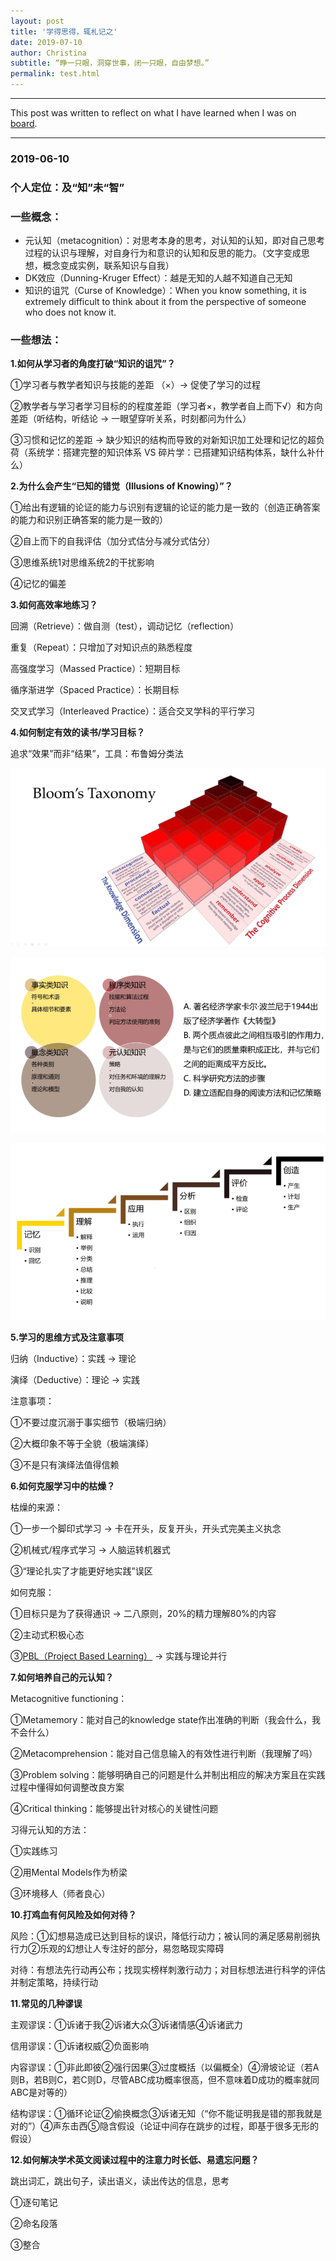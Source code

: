 ```yaml
---
layout: post
title: '学得思得，辄札记之'
date: 2019-07-10
author: Christina
subtitle: “睁一只眼，洞穿世事，闭一只眼，自由梦想。”
permalink: test.html
---
```


---

 This post was written to reflect on what I have learned when I was on [board](https://www.lonelyreader.com).

---

### 2019-06-10

### 个人定位：及“知”未“智”

### 一些概念：

- 元认知（metacognition）：对思考本身的思考，对认知的认知，即对自己思考过程的认识与理解，对自身行为和意识的认知和反思的能力。（文字变成思想，概念变成实例，联系知识与自我）
- DK效应（Dunning-Kruger Effect）：越是无知的人越不知道自己无知
- 知识的诅咒（Curse of Knowledge）：When you know something, it is extremely difficult to think about it from the perspective of someone who does not know it.

### 一些想法：

**1.如何从学习者的角度打破“知识的诅咒”？**

①学习者与教学者知识与技能的差距 （×）→ 促使了学习的过程

②教学者与学习者学习目标的的程度差距（学习者×，教学者自上而下√）和方向差距（听结构，听结论 → 一眼望穿听关系，时刻都问为什么）

③习惯和记忆的差距 → 缺少知识的结构而导致的对新知识加工处理和记忆的超负荷（系统学：搭建完整的知识体系 VS 碎片学：已搭建知识结构体系，缺什么补什么）

**2.为什么会产生“已知的错觉（Illusions of Knowing）”？**

①给出有逻辑的论证的能力与识别有逻辑的论证的能力是一致的（创造正确答案的能力和识别正确答案的能力是一致的）

②自上而下的自我评估（加分式估分与减分式估分）

③思维系统1对思维系统2的干扰影响

④记忆的偏差

**3.如何高效率地练习？**

回溯（Retrieve）：做自测（test），调动记忆（reflection）

重复（Repeat）：只增加了对知识点的熟悉程度

高强度学习（Massed Practice）：短期目标

循序渐进学（Spaced Practice）：长期目标

交叉式学习（Interleaved Practice）：适合交叉学科的平行学习

**4.如何制定有效的读书/学习目标？**

追求“效果”而非“结果”，工具：布鲁姆分类法

![](/assets/img/2019-07-09_192428.png)

![](/assets/img/2019-07-09_194528.png)

![](/assets/img/2019-07-09_194814.png)

**5.学习的思维方式及注意事项**

归纳（Inductive）：实践 → 理论

演绎（Deductive）：理论 → 实践

注意事项：

①不要过度沉溺于事实细节（极端归纳）

②大概印象不等于全貌（极端演绎）

③不是只有演绎法值得信赖

**6.如何克服学习中的枯燥？**

枯燥的来源：

①一步一个脚印式学习 → 卡在开头，反复开头，开头式完美主义执念

②机械式/程序式学习 → 人脑运转机器式

③“理论扎实了才能更好地实践”误区 

如何克服：

①目标只是为了获得通识 → 二八原则，20%的精力理解80%的内容

②主动式积极心态

③[PBL（Project Based Learning）](https://www.edutopia.org/project-based-learning) → 实践与理论并行

**7.如何培养自己的元认知？**

Metacognitive functioning：

①Metamemory：能对自己的knowledge state作出准确的判断（我会什么，我不会什么）

②Metacomprehension：能对自己信息输入的有效性进行判断（我理解了吗）

③Problem solving：能够明确自己的问题是什么并制出相应的解决方案且在实践过程中懂得如何调整改良方案

④Critical thinking：能够提出针对核心的关键性问题

习得元认知的方法：

①实践练习

②用Mental Models作为桥梁

③环境移人（师者良心）

**10.打鸡血有何风险及如何对待？**

风险：①幻想易造成已达到目标的误识，降低行动力；被认同的满足感易削弱执行力②乐观的幻想让人专注好的部分，易忽略现实障碍

对待：有想法先行动再公布；找现实榜样刺激行动力；对目标想法进行科学的评估并制定策略，持续行动

**11.常见的几种谬误**

主观谬误：①诉诸于我②诉诸大众③诉诸情感④诉诸武力

信用谬误：①诉诸权威②负面影响

内容谬误：①非此即彼②强行因果③过度概括（以偏概全）④滑坡论证（若A则B，若B则C，若C则D，尽管ABC成功概率很高，但不意味着D成功的概率就同ABC是对等的）

结构谬误：①循环论证②偷换概念③诉诸无知（“你不能证明我是错的那我就是对的”）④声东击西⑤隐含假设（论证中间存在跳步的过程，即基于很多无形的假设）

**12.如何解决学术英文阅读过程中的注意力时长低、易遗忘问题？**

跳出词汇，跳出句子，读出语义，读出传达的信息，思考

①逐句笔记

②命名段落

③整合











